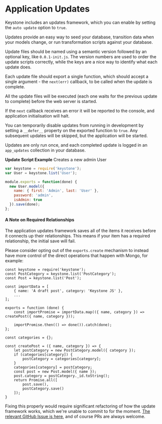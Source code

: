 # Application Updates

Keystone includes an updates framework, which you can enable by setting the `auto update` option to `true`.

Updates provide an easy way to seed your database, transition data when your models change, or run transformation scripts against your database.

Update files should be named using a semantic version followed by an optional key, like `0.0.1-init.js`. The version numbers are used to order the update scripts correctly, while the keys are a nice way to identify what each update does.

Each update file should export a single function, which should accept a single argument - the `next(err)` callback, to be called when the update is complete.

All the update files will be executed (each one waits for the previous update to complete) before the web server is started.

If the `next` callback receives an error it will be reported to the console, and application initialisation will halt.

You can temporarily disable updates from running in development by setting a `__defer__` property on the exported function to `true`. Any subsequent updates will be skipped, but the application will be started.

Updates are only run once, and each completed update is logged in an `app_updates` collection in your database.

**Update Script Example**
Creates a new admin User

```javascript
var keystone = require('keystone');
var User = keystone.list('User');

module.exports = function(done) {
  new User.model({
    name: { first: 'Admin', last: 'User' },
    password: 'admin',
    isAdmin: true
  }).save(done);
};
```

#### A Note on Required Relationships

The application updates framework saves all of the items it receives before it connects up their relationships. This means if your item has a required relationship, the initial save will fail.

Please consider opting out of the `exports.create` mechanism to instead have more control of the direct operations that happen with Mongo, for example:

```
const keystone = require('keystone');
const PostCategory = keystone.list('PostCategory');
const Post = keystone.list('Post');

const importData = [
	{ name: 'A draft post', category: 'Keystone JS' },
	...
];

exports = function (done) {
	const importPromise = importData.map(({ name, category }) => createPost({ name, category }));

	importPromise.then(() => done()).catch(done);
};

const categories = {};

const createPost = ({ name, category }) => {
	let postCategory = new PostCategory.model({ category });
	if (categories[category]) {
		postCategory = categories[category];
	}
	categories[category] = postCategory;
	const post = new Post.model({ name });
	post.category = postCategory._id.toString();
	return Promise.all([
		post.save(),
		postCategory.save()
	]);
}
```

Fixing this properly would require significant refactoring of how the update framework works, which we're unable to commit to for the moment. [The relevant GitHub Issue is here](https://github.com/keystonejs/keystone/issues/2980), and of course PRs are always welcome.
